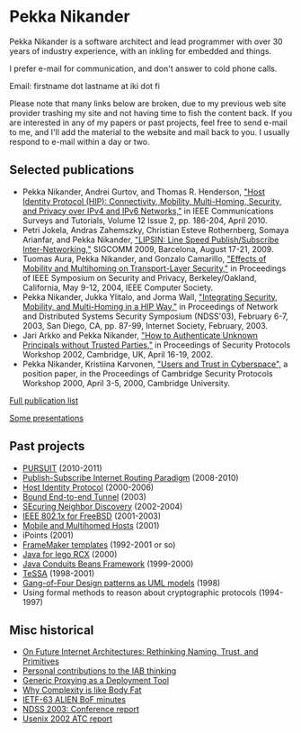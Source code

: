 # Pekka Nikander

Pekka Nikander is a software architect and lead programmer with over
30 years of industry experience, with an inkling for embedded and things.

I prefer e-mail for communication, and don't answer to cold phone calls.

Email: firstname dot lastname at iki dot fi

Please note that many links below are broken, due to my previous web
site provider trashing my site and not having time to fish the content
back.  If you are interested in any of my papers or past projects,
feel free to send e-mail to me, and I'll add the material to the
website and mail back to you.  I usually respond to e-mail within a
day or two.

## Selected publications

* Pekka Nikander, Andrei Gurtov, and Thomas R. Henderson, ["Host
  Identity Protocol (HIP): Connectivity, Mobility, Multi-Homing,
  Security, and Privacy over IPv4 and IPv6
  Networks,"](publications/hip_survey.pdf) in IEEE Communications
  Surveys and Tutorials, Volume 12 Issue 2, pp. 186-204, April 2010.
* Petri Jokela, Andras Zahemszky, Christian Esteve Rothernberg, Somaya
  Arianfar, and Pekka Nikander, ["LIPSIN: Line Speed Publish/Subscribe
  Inter-Networking,"](http://ccr.sigcomm.org/online/files/p195.pdf)
  SIGCOMM 2009, Barcelona, August 17-21, 2009.
* Tuomas Aura, Pekka Nikander, and Gonzalo Camarillo, ["Effects of
  Mobility and Multihoming on Transport-Layer
  Security,"](publications/aura-nikander-camarillo-ssp04.pdf) in
  Proceedings of IEEE Symposium on Security and Privacy,
  Berkeley/Oakland, California, May 9-12, 2004, IEEE Computer Society.
* Pekka Nikander, Jukka Ylitalo, and Jorma Wall, ["Integrating
  Security, Mobility, and Multi-Homing in a HIP
  Way,"](publications/NDSS03-Nikander-et-al.pdf) in Proceedings of
  Network and Distributed Systems Security Symposium (NDSS'03),
  February 6-7, 2003, San Diego, CA, pp. 87-99, Internet Society,
  February, 2003.
* Jari Arkko and Pekka Nikander, ["How to Authenticate Unknown
  Principals without Trusted Parties,"](publications/cam2002b.pdf) in
  Proceedings of Security Protocols Workshop 2002, Cambridge, UK,
  April 16-19, 2002.
* Pekka Nikander, Kristiina Karvonen, ["Users and Trust in
  Cyberspace",](publications/cam2000.pdf) a position paper, in the
  Proceedings of Cambridge Security Protocols Workshop 2000, April
  3-5, 2000, Cambridge University.

[Full publication list](publications.html)

[Some presentations](presentations)

## Past projects

* [PURSUIT](http://www.fp7-pursuit.eu/PursuitWeb/) (2010-2011)
* [Publish-Subscribe Internet Routing Paradigm](http://www.psirp.org/)
  (2008-2010)
* [Host Identity Protocol](HIP.html) (2000-2006)
* [Bound End-to-end Tunnel](BEET.html) (2003)
* [SEcuring Neighbor Discovery](SEND)
  (2002-2004)
* [IEEE 802.1x for FreeBSD](eapol.html) (2001-2003)
* [Mobile and Multihomed Hosts](homeless) (2001)
* iPoints (2001)
* [FrameMaker templates]() (1992-2001 or so)
* [Java for lego RCX](rcx) (2000)
* [Java Conduits Beans Framework](jacob) (1999-2000)
* [TeSSA](http://www.tml.hut.fi/Research/TeSSA/) (1998-2001)
* [Gang-of-Four Design patterns as UML
  models](GoF-models/html/) (1998)
* Using formal methods to reason about cryptographic protocols (1994-1997)

## Misc historical

* [On Future Internet Architectures: Rethinking Naming, Trust, and Primitives](FIND-white-paper.pdf)
* [Personal contributions to the IAB thinking](IAB/)
* [Generic Proxying as a Deployment Tool](draft-nikander-arch-generic-proxying-00.txt)
* [Why Complexity is like Body Fat](FAT/index.html)
* [IETF-63 ALIEN BoF minutes](ietf63_alien_minutes.html)
* [NDSS 2003: Conference report](ndss2003-report.html)
* [Usenix 2002 ATC report](usenix2002-report.html)



